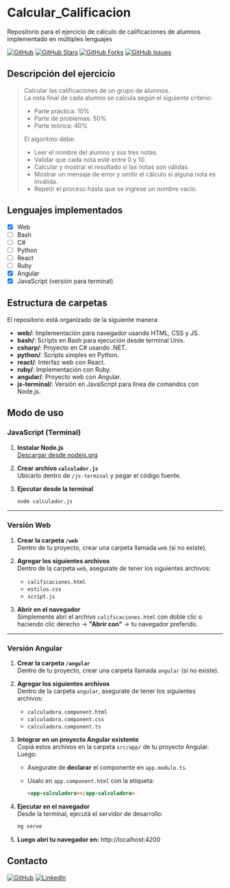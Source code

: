 # Calcular_Calificacion
Repositorio para el ejercicio de cálculo de calificaciones de alumnos implementado en múltiples lenguajes

[![GitHub](https://img.shields.io/github/last-commit/FedE-URU/Calcular_Calificacion?style=flat-square)](https://github.com/FedE-URU/Calcular_Calificacion)
[![GitHub Stars](https://img.shields.io/github/stars/FedE-URU/Calcular_Calificacion?style=flat-square)](https://github.com/FedE-URU/Calcular_Calificacion/stargazers)
[![GitHub Forks](https://img.shields.io/github/forks/FedE-URU/Calcular_Calificacion?style=flat-square)](https://github.com/FedE-URU/Calcular_Calificacion/network/members)
[![GitHub Issues](https://img.shields.io/github/issues/FedE-URU/Calcular_Calificacion?style=flat-square)](https://github.com/FedE-URU/Calcular_Calificacion/issues)

## Descripción del ejercicio

> Calcular las calificaciones de un grupo de alumnos.  
> La nota final de cada alumno se calcula según el siguiente criterio:
> 
> - Parte práctica: 10%  
> - Parte de problemas: 50%  
> - Parte teórica: 40%
> 
> El algoritmo debe:
> - Leer el nombre del alumno y sus tres notas.
> - Validar que cada nota esté entre 0 y 10.
> - Calcular y mostrar el resultado si las notas son válidas.
> - Mostrar un mensaje de error y omitir el cálculo si alguna nota es inválida.
> - Repetir el proceso hasta que se ingrese un nombre vacío.

## Lenguajes implementados

- [x] Web
- [ ] Bash
- [ ] C#
- [ ] Python
- [ ] React
- [ ] Ruby
- [x] Angular
- [x] JavaScript (versión para terminal)

## Estructura de carpetas

El repositorio está organizado de la siguiente manera:

- **web/**: Implementación para navegador usando HTML, CSS y JS.
- **bash/**: Scripts en Bash para ejecución desde terminal Unix.
- **csharp/**: Proyecto en C# usando .NET.
- **python/**: Scripts simples en Python.
- **react/**: Interfaz web con React.
- **ruby/**: Implementación con Ruby.
- **angular/**: Proyecto web con Angular.
- **js-terminal/**: Versión en JavaScript para línea de comandos con Node.js.

## Modo de uso

### JavaScript (Terminal)

1. **Instalar Node.js**  
   [Descargar desde nodejs.org](https://nodejs.org)

2. **Crear archivo `calculador.js`**  
   Ubicarlo dentro de `/js-terminal` y pegar el código fuente.

3. **Ejecutar desde la terminal**  
   ```bash
   node calculador.js

---

### Versión Web

1. **Crear la carpeta `/web`**  
   Dentro de tu proyecto, crear una carpeta llamada `web` (si no existe).

2. **Agregar los siguientes archivos**  
   Dentro de la carpeta `web`, asegurate de tener los siguientes archivos:
   - `calificaciones.html`
   - `estilos.css`
   - `script.js`

3. **Abrir en el navegador**  
   Simplemente abrí el archivo `calificaciones.html` con doble clic o haciendo clic derecho → **"Abrir con"** → tu navegador preferido.

---

### Versión Angular

1. **Crear la carpeta `/angular`**  
   Dentro de tu proyecto, crear una carpeta llamada `angular` (si no existe).

2. **Agregar los siguientes archivos**  
   Dentro de la carpeta `angular`, asegurate de tener los siguientes archivos:
   - `calculadora.component.html`
   - `calculadora.component.css`
   - `calculadora.component.ts`

3. **Integrar en un proyecto Angular existente**  
   Copiá estos archivos en la carpeta `src/app/` de tu proyecto Angular.  
   Luego:

   - Asegurate de **declarar** el componente en `app.module.ts`.
   - Usalo en `app.component.html` con la etiqueta:

     ```html
     <app-calculadora></app-calculadora>
     ```

4. **Ejecutar en el navegador**  
   Desde la terminal, ejecutá el servidor de desarrollo:

   ```bash
   ng serve
5. **Luego abrí tu navegador en:**
   http://localhost:4200


## Contacto

[![GitHub](https://img.shields.io/badge/GitHub-FedE--URU-blue?style=flat-square&logo=github)](https://github.com/FedE-URU)
[![LinkedIn](https://img.shields.io/badge/LinkedIn-federicoesteves-blue?style=flat-square&logo=linkedin&logoColor=white)](https://www.linkedin.com/in/federicoesteves)

